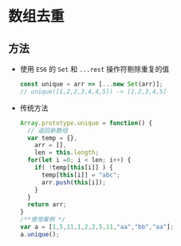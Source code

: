 # 数组去重

## 方法

+ 使用 `ES6` 的 `Set` 和 `...rest` 操作符剔除重复的值

  ```js
  const unique = arr => [...new Set(arr)];
  // unique([1,2,2,3,4,4,5]) -> [1,2,3,4,5]
  ```

+ 传统方法

  ```js
  Array.prototype.unique = function() {
    // 返回新数组
    var temp = {},
      arr = [],
      len = this.length;
    for(let i =0; i < len; i++) {
      if( !temp[this[i]] ) {
        temp[this[i]] = "abc";
        arr.push(this[i]);
      }
    }
    return arr;
  }
  /**使用案例 */
  var a = [1,5,11,1,2,2,5,11,"aa","bb","aa"];
  a.unique();
  ```
